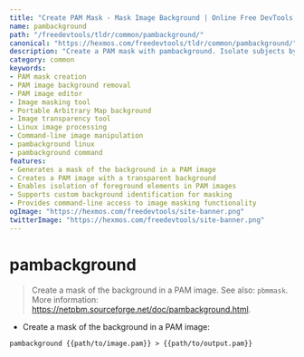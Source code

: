 ```yaml
---
title: "Create PAM Mask - Mask Image Background | Online Free DevTools by Hexmos"
name: pambackground
path: "/freedevtools/tldr/common/pambackground/"
canonical: "https://hexmos.com/freedevtools/tldr/common/pambackground/"
description: "Create a PAM mask with pambackground. Isolate subjects by masking image backgrounds for graphics and image editing tasks. Free online tool, no registration required."
category: common
keywords:
- PAM mask creation
- PAM image background removal
- PAM image editor
- Image masking tool
- Portable Arbitrary Map background
- Image transparency tool
- Linux image processing
- Command-line image manipulation
- pambackground linux
- pambackground command
features:
- Generates a mask of the background in a PAM image
- Creates a PAM image with a transparent background
- Enables isolation of foreground elements in PAM images
- Supports custom background identification for masking
- Provides command-line access to image masking functionality
ogImage: "https://hexmos.com/freedevtools/site-banner.png"
twitterImage: "https://hexmos.com/freedevtools/site-banner.png"
---
```


# pambackground

> Create a mask of the background in a PAM image.
> See also: `pbmmask`.
> More information: <https://netpbm.sourceforge.net/doc/pambackground.html>.

- Create a mask of the background in a PAM image:

`pambackground {{path/to/image.pam}} > {{path/to/output.pam}}`
